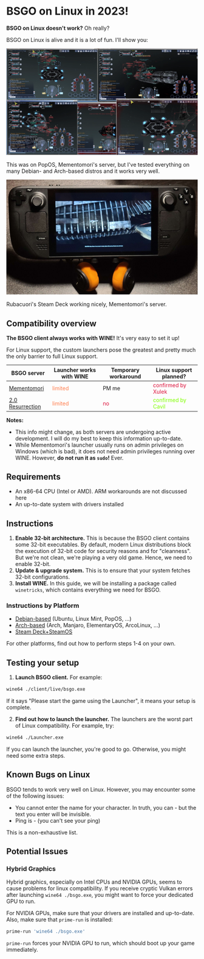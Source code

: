 # BSGO on Linux in 2023!
**BSGO on Linux doesn't work?** Oh really?

BSGO on Linux is alive and it is a lot of fun. I'll show you:

![Some fun BSGO hacking performed on Linux](Assets/BSGO-on-Linux.png)

This was on PopOS, Mementomori's server, but I've tested everything on many Debian- and Arch-based distros and it works very well.

![Steam Deck by Rubacuori](Assets/SteamDeck-byRubacuori.jpg)

Rubacuori's Steam Deck working nicely, Mementomori's server.


## Compatibility overview
**The BSGO client always works with WINE!** It's very easy to set it up!

For Linux support, the custom launchers pose the greatest and pretty much the only barrier to full Linux support.

BSGO server|Launcher works with WINE|Temporary workaround|Linux support planned?
--|--|--|--
[Mementomori](https://discord.gg/jsGGZZZ9xu)|<font color=FF7F50>limited</font>|PM me|<font color=DC143C>confirmed by Xulek</font>
[2.0 Resurrection](https://discord.gg/fhxpcb4SEr)|<font color=FF7F50>limited</font>|<font color=DC143C>no</font>|<font color=7FFF00>confirmed by Cavil</font>

**Notes:**
- This info might change, as both servers are undergoing active development. I will do my best to keep this information up-to-date.
- While Mementomori's launcher usually runs on admin privileges on Windows (which is bad), it does not need admin privileges running over WINE. However, **do not run it as `sudo`!** Ever.

## Requirements
- An x86-64 CPU (Intel or AMD). ARM workarounds are not discussed here
- An up-to-date system with drivers installed

## Instructions
1. **Enable 32-bit architecture.** This is because the BSGO client contains some 32-bit executables. By default, modern Linux distributions block the execution of 32-bit code for security reasons and for "cleanness". But we're not clean, we're playing a very old game. Hence, we need to enable 32-bit.
2. **Update & upgrade system.** This is to ensure that your system fetches 32-bit configurations.
4. **Install WINE.** In this guide, we will be installing a package called `winetricks`, which contains everything we need for BSGO.

### Instructions by Platform
- [Debian-based](Distros/Debian.md) (Ubuntu, Linux Mint, PopOS, ...)
- [Arch-based](Distros/Arch.md) (Arch, Manjaro, ElementaryOS, ArcoLinux, ...)
- [Steam Deck+SteamOS](Distros/SteamDeck.md)

For other platforms, find out how to perform steps 1-4 on your own.

## Testing your setup
1. **Launch BSGO client.** For example:
```bash
wine64 ./client/live/bsgo.exe
```
If it says "Please start the game using the Launcher", it means your setup is complete.

2. **Find out how to launch the launcher.** The launchers are the worst part of Linux compatibility. For example, try:
```bash
wine64 ./Launcher.exe
```

If you can launch the launcher, you're good to go. Otherwise, you might need some extra steps.

## Known Bugs on Linux
BSGO tends to work very well on Linux. However, you may encounter some of the following issues:

- You cannot enter the name for your character. In truth, you can - but the text you enter will be invisible.
- Ping is - (you can't see your ping)

This is a non-exhaustive list.


## Potential Issues
### Hybrid Graphics
Hybrid graphics, especially on Intel CPUs and NVIDIA GPUs, seems to cause problems for linux compatibility. If you receive cryptic Vulkan errors after launching `wine64 ./bsgo.exe`, you might want to force your dedicated GPU to run.

For NVIDIA GPUs, make sure that your drivers are installed and up-to-date. Also, make sure that `prime-run` is installed:

```sh
prime-run 'wine64 ./bsgo.exe'
```

`prime-run` forces your NVIDIA GPU to run, which should boot up your game immediately.


